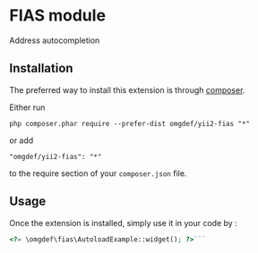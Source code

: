 FIAS module
===========
Address autocompletion

Installation
------------

The preferred way to install this extension is through [composer](http://getcomposer.org/download/).

Either run

```
php composer.phar require --prefer-dist omgdef/yii2-fias "*"
```

or add

```
"omgdef/yii2-fias": "*"
```

to the require section of your `composer.json` file.


Usage
-----

Once the extension is installed, simply use it in your code by  :

```php
<?= \omgdef\fias\AutoloadExample::widget(); ?>```
